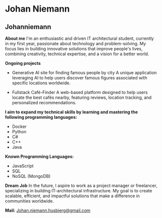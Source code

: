# Johan Niemann
## Johanniemann

**About me**
I'm an enthusiastic and driven IT architectural student, currently in my first year, passionate about technology and problem-solving. My focus lies in building innovative solutions that improve people's lives, combining creativity, technical expertise, and a vision for a better world.

**Ongoing projects**
- Generative AI site for finding famous people by city
  A unique application leveraging AI to help users discover famous figures associated with specific locations worldwide.
  
- Fullstack Café-Finder
  A web-based platform designed to help users locate the best cafés nearby, featuring reviews, location tracking, and personalized recommendations.

**I aim to expand my technical skills by learning and mastering the following programming languages:**
- Docker
- Python
- C#
- C++
- Java

**Known Programming Languages:**
- JavaScript
- SQL
- NoSQL (MongoDB)

**Dream Job**
In the future, I aspire to work as a project manager or freelancer, specializing in building IT-architectural infrastructure. My goal is to create scalable, efficient, and impactful solutions that make a difference in communities worldwide.

**Mail:**
Johan.niemann.husbjerg@gmail.com
